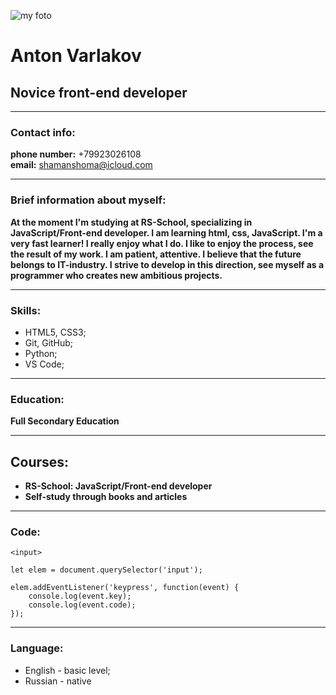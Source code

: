 ![my foto](/rsschool-cv/image/my_foto.jpg "My foto")

# Anton Varlakov
## Novice front-end developer
---
### Contact info:
**phone number:** +79923026108  
**email:** shamanshoma@icloud.com

---

### Brief information about myself:
**At the moment I'm studying at RS-School, specializing in JavaScript/Front-end developer. I am learning html, css, JavaScript. I'm a very fast learner!
I really enjoy what I do. I like to enjoy the process, see the result of my work. I am patient, attentive.
I believe that the future belongs to IT-industry.
I strive to develop in this direction, see myself as a programmer who creates new ambitious projects.**

---

### Skills:
- HTML5, CSS3;
- Git, GitHub;
- Python;
- VS Code;

---

### Education:
**Full Secondary Education**

---

## Courses:  
- **RS-School: JavaScript/Front-end developer**
- **Self-study through books and articles**

---

### Code:
```
<input>

let elem = document.querySelector('input');

elem.addEventListener('keypress', function(event) {
	console.log(event.key);
    console.log(event.code);
});
```

---

### Language:
- English \- basic level;
- Russian \- native